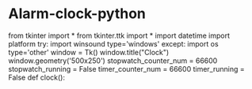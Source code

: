 # Alarm-clock-python
from tkinter import *
from tkinter.ttk import *
import datetime
import platform
try:
        import winsound
        type='windows'
except:
        import os
        type='other'
window = Tk()
window.title("Clock")
window.geometry('500x250')
stopwatch_counter_num = 66600
stopwatch_running = False
timer_counter_num = 66600
timer_running = False
def clock():
